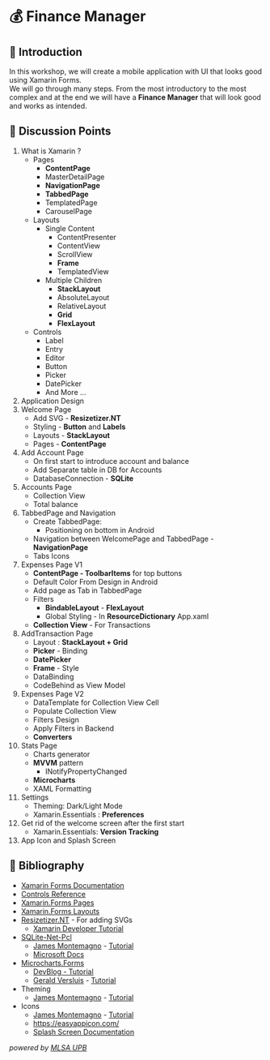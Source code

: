 # 💰 Finance Manager

## 📌 Introduction

In this workshop, we will create a mobile application with UI that looks good using Xamarin Forms.  
We will go through many steps. From the most introductory to the most complex and at the end we will have a **Finance Manager** that will look good and works as intended.

## 📑 Discussion Points

1. What is Xamarin ?
   - Pages
     - **ContentPage**
     - MasterDetailPage
     - **NavigationPage**
     - **TabbedPage**
     - TemplatedPage
     - CarouselPage
   - Layouts
     - Single Content
       - ContentPresenter
       - ContentView
       - ScrollView
       - **Frame**
       - TemplatedView
     - Multiple Children
       - **StackLayout**
       - AbsoluteLayout
       - RelativeLayout
       - **Grid**
       - **FlexLayout**
   - Controls
     - Label
     - Entry
     - Editor
     - Button
     - Picker
     - DatePicker
     - And More ...
2. Application Design
3. Welcome Page
   - Add SVG - **Resizetizer.NT**
   - Styling - **Button** and **Labels**
   - Layouts - **StackLayout**
   - Pages - **ContentPage**
4. Add Account Page
   - On first start to introduce account and balance
   - Add Separate table in DB for Accounts
   - DatabaseConnection - **SQLite**
5. Accounts Page
   - Collection View
   - Total balance
6. TabbedPage and Navigation
   - Create TabbedPage:
     - Positioning on bottom in Android
   - Navigation between WelcomePage and TabbedPage - **NavigationPage**
   - Tabs Icons
7. Expenses Page V1
   - **ContentPage - ToolbarItems** for top buttons
   - Default Color From Design in Android
   - Add page as Tab in TabbedPage
   - Filters
     - **BindableLayout** - **FlexLayout**
     - Global Styling - In **ResourceDictionary** App.xaml
   - **Collection View** - For Transactions
8. AddTransaction Page
   - Layout : **StackLayout + Grid**
   - **Picker** - Binding
   - **DatePicker**
   - **Frame** - Style
   - DataBinding
   - CodeBehind as View Model
9. Expenses Page V2
   - DataTemplate for Collection View Cell
   - Populate Collection View
   - Filters Design
   - Apply Filters in Backend
   - **Converters**
10. Stats Page
    - Charts generator
    - **MVVM** pattern
      - INotifyPropertyChanged
    - **Microcharts**
    - XAML Formatting
11. Settings
    - Theming: Dark/Light Mode
    - Xamarin.Essentials : **Preferences**
12. Get rid of the welcome screen after the first start
    - Xamarin.Essentials: **Version Tracking**
13. App Icon and Splash Screen

## 📖 Bibliography

- [Xamarin Forms Documentation](https://docs.microsoft.com/en-us/xamarin/get-started/what-is-xamarin)
- [Controls Reference](https://docs.microsoft.com/en-us/xamarin/xamarin-forms/user-interface/controls/)
- [Xamarin.Forms Pages](https://docs.microsoft.com/en-us/xamarin/xamarin-forms/user-interface/controls/pages)
- [Xamarin.Forms Layouts](https://docs.microsoft.com/en-us/xamarin/xamarin-forms/user-interface/controls/layouts)
- [Resizetizer.NT](https://www.nuget.org/packages/Resizetizer.NT/) - For adding SVGs
  - [Xamarin Developer Tutorial ](https://www.youtube.com/watch?v=zcUPh5cVWaE)
- [SQLite-Net-Pcl](https://www.nuget.org/packages/sqlite-net-pcl/)
  - [James Montemagno](https://www.youtube.com/channel/UCENTmbKaTphpWV2R2evVz2A) - [Tutorial](https://www.youtube.com/watch?v=XFP8Np-uRWc&t=904s)
  - [Microsoft Docs](https://docs.microsoft.com/en-us/xamarin/get-started/quickstarts/database?pivots=windows)
- [Microcharts.Forms](https://www.nuget.org/packages/Microcharts.Forms/)
  - [DevBlog - Tutorial](https://devblogs.microsoft.com/xamarin/microcharts-elegant-cross-platform-charts-for-any-app/)
  - [Gerald Versluis](https://www.youtube.com/channel/UCBBZ2kXWmd8eXlHg2wEaClw) - [Tutorial](https://www.youtube.com/watch?v=tLDxMKub5WA)
- Theming
  - [James Montemagno](https://www.youtube.com/channel/UCENTmbKaTphpWV2R2evVz2A) - [Tutorial](https://www.youtube.com/watch?v=4w8TQ8njd3w)
- Icons
  - [James Montemagno](https://www.youtube.com/channel/UCENTmbKaTphpWV2R2evVz2A) - [Tutorial](https://www.youtube.com/watch?v=XEAyAf3_MpU&t=1s)
  - https://easyappicon.com/
  - [Splash Screen Documentation](https://docs.microsoft.com/en-us/xamarin/android/user-interface/splash-screen)

_powered by [MLSA UPB](https://facebook.com/profile.php?id=156173461134517&ref=content_filter)_
